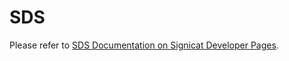 SDS
===

Please refer to [SDS Documentation on Signicat Developer Pages](https://developer.signicat.com/enterprise/apis/sign/sds/).

